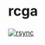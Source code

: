 # rcga
[![rsync](https://github.com/yonie3/rcga/actions/workflows/syncer.yml/badge.svg?branch=main&event=schedule)](https://github.com/yonie3/rcga/actions/workflows/syncer.yml)
